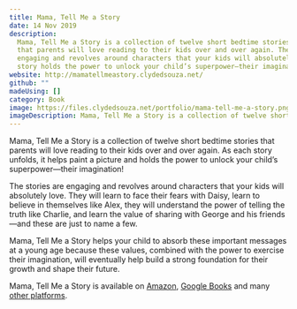 ```yaml
---
title: Mama, Tell Me a Story
date: 14 Nov 2019
description:
  Mama, Tell Me a Story is a collection of twelve short bedtime stories
  that parents will love reading to their kids over and over again. The stories are
  engaging and revolves around characters that your kids will absolutely love. Each
  story holds the power to unlock your child’s superpower—their imagination!
website: http://mamatellmeastory.clydedsouza.net/
github: ""
madeUsing: []
category: Book
image: https://files.clydedsouza.net/portfolio/mama-tell-me-a-story.png
imageDescription: Mama, Tell Me a Story is a collection of twelve short bedtime stories
---
```


Mama, Tell Me a Story is a collection of twelve short bedtime stories that parents will love reading to their kids over and over again. As each story unfolds, it helps paint a picture and holds the power to unlock your child’s superpower—their imagination!

The stories are engaging and revolves around characters that your kids will absolutely love. They will learn to face their fears with Daisy, learn to believe in themselves like Alex, they will understand the power of telling the truth like Charlie, and learn the value of sharing with George and his friends—and these are just to name a few.

Mama, Tell Me a Story helps your child to absorb these important messages at a young age because these values, combined with the power to exercise their imagination, will eventually help build a strong foundation for their growth and shape their future.

Mama, Tell Me a Story is available on [Amazon](http://bit.ly/MamaTellMeAStory), [Google Books](https://bit.ly/MamaTellMeAStoryGoogleBooks) and many [other platforms](https://mamatellmeastory.clydedsouza.net/).
